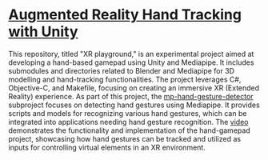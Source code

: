 [Augmented Reality Hand Tracking with Unity](https://github.com/polymitis/hand-gamepad)
==========================

This repository, titled "XR playground," is an experimental project aimed at developing a hand-based gamepad using Unity and Mediapipe. It includes submodules and directories related to Blender and Mediapipe for 3D modelling and hand-tracking functionalities. The project leverages C#, Objective-C, and Makefile, focusing on creating an immersive XR (Extended Reality) experience. As part of this project, the [mp-hand-gesture-detector](https://github.com/polymitis/mp-hand-gesture-detector) subproject focuses on detecting hand gestures using Mediapipe. It provides scripts and models for recognizing various hand gestures, which can be integrated into applications needing hand gesture recognition. The [video](https://www.youtube.com/watch?v=c5Hi7LZ-N1Y) demonstrates the functionality and implementation of the hand-gamepad project, showcasing how hand gestures can be tracked and utilized as inputs for controlling virtual elements in an XR environment.
